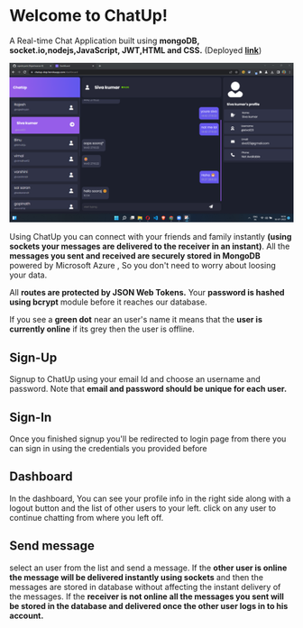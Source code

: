 # Welcome to ChatUp!

A Real-time Chat Application built using **mongoDB, socket.io,nodejs,JavaScript, JWT,HTML and CSS.** (Deployed  [**link**](https://chatup-dep.herokuapp.com))

![DashBoard image](https://raw.githubusercontent.com/rajeshwaran-k-au28/chat-app/dev/screenshots/dashboard.png)

Using ChatUp you can connect with your friends and family instantly **(using sockets your messages are delivered to the receiver in an instant)**. All the **messages you sent and received are securely stored in MongoDB** powered by Microsoft Azure , So you don't need to worry about loosing your data.

All **routes are protected by JSON Web Tokens.**  Your **password is hashed using bcrypt** module before it reaches our database.

If you  see a **green dot** near an user's name it means that the **user is currently online** if its grey then the user is offline.

## Sign-Up

Signup to ChatUp using your email Id and choose an username and password. Note that **email and password should be unique for each user.**

## Sign-In

Once you finished signup you'll be redirected to login page from there you can sign in using the credentials you provided before

## Dashboard

In the dashboard, You can see your profile info in the right side along with a logout button and the list of other users to your left. click on any user to continue chatting from where you left off.

## Send message

select an user from the list and send a message.
If the **other user is online the message will be delivered instantly using sockets** and then the messages are stored in database without affecting the instant delivery of the messages. 
If the **receiver is not online  all the messages you sent will be stored in the database and delivered once the other user logs in to his account.**
